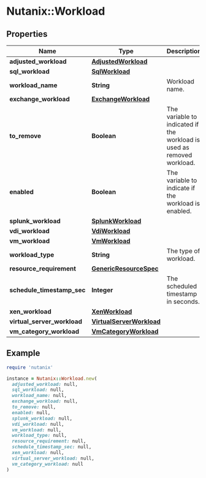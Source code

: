 # Nutanix::Workload

## Properties

| Name | Type | Description | Notes |
| ---- | ---- | ----------- | ----- |
| **adjusted_workload** | [**AdjustedWorkload**](AdjustedWorkload.md) |  | [optional] |
| **sql_workload** | [**SqlWorkload**](SqlWorkload.md) |  | [optional] |
| **workload_name** | **String** | Workload name. | [optional] |
| **exchange_workload** | [**ExchangeWorkload**](ExchangeWorkload.md) |  | [optional] |
| **to_remove** | **Boolean** | The variable to indicated if the workload is used as removed workload. | [optional][default to false] |
| **enabled** | **Boolean** | The variable to indicate if the workload is enabled. | [optional][default to true] |
| **splunk_workload** | [**SplunkWorkload**](SplunkWorkload.md) |  | [optional] |
| **vdi_workload** | [**VdiWorkload**](VdiWorkload.md) |  | [optional] |
| **vm_workload** | [**VmWorkload**](VmWorkload.md) |  | [optional] |
| **workload_type** | **String** | The type of workload. | [optional] |
| **resource_requirement** | [**GenericResourceSpec**](GenericResourceSpec.md) |  | [optional] |
| **schedule_timestamp_sec** | **Integer** | The scheduled timestamp in seconds. | [optional] |
| **xen_workload** | [**XenWorkload**](XenWorkload.md) |  | [optional] |
| **virtual_server_workload** | [**VirtualServerWorkload**](VirtualServerWorkload.md) |  | [optional] |
| **vm_category_workload** | [**VmCategoryWorkload**](VmCategoryWorkload.md) |  | [optional] |

## Example

```ruby
require 'nutanix'

instance = Nutanix::Workload.new(
  adjusted_workload: null,
  sql_workload: null,
  workload_name: null,
  exchange_workload: null,
  to_remove: null,
  enabled: null,
  splunk_workload: null,
  vdi_workload: null,
  vm_workload: null,
  workload_type: null,
  resource_requirement: null,
  schedule_timestamp_sec: null,
  xen_workload: null,
  virtual_server_workload: null,
  vm_category_workload: null
)
```

